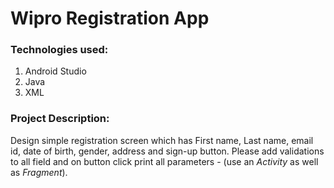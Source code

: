 # Wipro Registration App

### Technologies used:
1. Android Studio
2. Java
3. XML

### Project Description:
Design simple registration screen which has First name, Last name, email id, date of birth, gender, address and sign-up button.
Please add validations to all field and on button click print all parameters - (use an *Activity* as well as *Fragment*).
